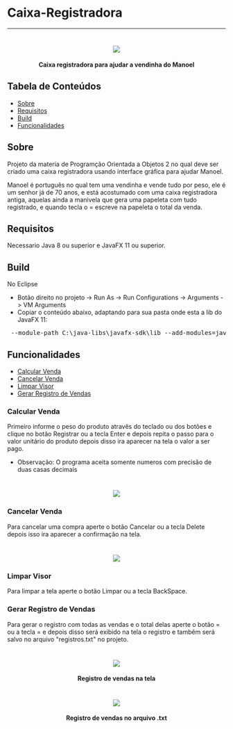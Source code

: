 # Caixa-Registradora

---

<h1 align="center">
    <img src="https://i.imgur.com/ZJRkuwx.png">
</h1>
<p align="center">
<b>Caixa registradora para ajudar a vendinha do Manoel</b>
</p>

## Tabela de Conteúdos

- [Sobre](#sobre)
- [Requisitos](#requisitos)
- [Build](#build)
- [Funcionalidades](#funcionalidades)

## Sobre
Projeto da materia de Programção Orientada a Objetos 2 no qual deve ser criado uma caixa registradora usando interface gráfica para ajudar Manoel.

Manoel é português no qual tem uma vendinha e vende tudo por peso, ele é um senhor já de 70 anos, e está acostumado com uma caixa registradora antiga, aquelas ainda a manivela que gera uma papeleta com tudo registrado, e quando tecla o = escreve na papeleta o total da venda.

## Requisitos
Necessario Java 8 ou superior e JavaFX 11 ou superior.

## Build
No Eclipse
* Botão direito no projeto -> Run As -> Run Configurations -> Arguments -> VM Arguments
* Copiar o conteúdo abaixo, adaptando para sua pasta onde esta a lib do JavaFX 11:
<pre>
 --module-path C:\java-libs\javafx-sdk\lib --add-modules=javafx.fxml,javafx.controls
</pre>

## Funcionalidades
- [Calcular Venda](#calcular-venda)
- [Cancelar Venda](#cancelar-venda)
- [Limpar Visor](#limpar-visor)
- [Gerar Registro de Vendas](#gerar-registro-de-vendas)

### Calcular Venda
Primeiro informe o peso do produto atravês do teclado ou dos botões e clique no botão Registrar ou a tecla Enter e depois repita o passo para o valor unitário do produto depois disso ira aparecer na tela o valor a ser pago.
* Observação: O programa aceita somente numeros com precisão de duas casas decimais
<h1 align="center">
    <img src="https://i.imgur.com/4cNhGlr.png">
</h1>

### Cancelar Venda
Para cancelar uma compra aperte o botão Cancelar ou a tecla Delete depois isso ira aparecer a confirmação na tela.
<h1 align="center">
    <img src="https://i.imgur.com/3PccPsp.png">
</h1>

### Limpar Visor
Para limpar a tela aperte o botão Limpar ou a tecla BackSpace.

### Gerar Registro de Vendas
Para gerar o registro com todas as vendas e o total delas aperte o botão = ou a tecla = e depois disso será exibido na tela o registro e tambêm será salvo no arquivo "registros.txt" no projeto.

<h1 align="center">
    <img src="https://i.imgur.com/AedsIzy.png">
</h1>
<p align="center">
<b>Registro de vendas na tela</b>
</p>

<h1 align="center">
    <img src="https://i.imgur.com/00fjXt5.png">
</h1>
<p align="center">
<b>Registro de vendas no arquivo .txt</b>
</p>
